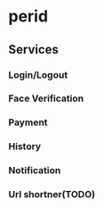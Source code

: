 # perid


## Services

### Login/Logout

### Face Verification

### Payment

### History

### Notification

### Url shortner(TODO)
